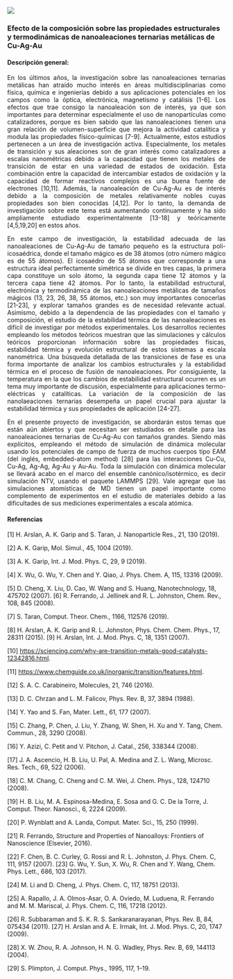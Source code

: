 ---
---
![](./img/project_image.png)
### **Efecto de la composición sobre las propiedades estructurales y termodinámicas de nanoaleaciones ternarias metálicas de Cu-Ag-Au**


#### **Descripción general:**
<p style='text-align: justify;'> En los últimos años, la investigación sobre las nanoaleaciones ternarias metálicas han atraído mucho interés en áreas multidisciplinarias como física, química e ingenierías debido a sus aplicaciones potenciales en los campos como la óptica, electrónica, magnetismo y catálisis [1-6]. Los efectos que trae consigo la nanoaleación son de interés, ya que son importantes para determinar especialmente el uso de nanopartículas como catalizadores, porque es bien sabido que las nanoaleaciones tienen una gran relación de volumen-superficie que mejora la actividad catalítica y modula las propiedades físico-químicas [7-9]. Actualmente, estos estudios pertenecen a un área de investigación activa. Especialmente, los metales de transición y sus aleaciones son de gran interés como catalizadores a escalas nanométricas debido a la capacidad que tienen los metales de transición de estar en una variedad de estados de oxidación. Esta combinación entre la capacidad de intercambiar estados de oxidación y la capacidad de formar reactivos complejos es una buena fuente de electrones [10,11]. Además, la nanoaleación de Cu-Ag-Au es de interés debido a la composición de metales relativamente nobles cuyas propiedades son bien conocidas [4,12]. Por lo tanto, la demanda de investigación sobre este tema está aumentando continuamente y ha sido ampliamente estudiado experimentalmente [13-18] y teóricamente [4,5,19,20] en estos años.</p>

<p style='text-align: justify;'> En este campo de investigación, la estabilidad adecuada de las nanoaleaciones de Cu-Ag-Au de tamaño pequeño es la estructura poli-icosaédrica, donde el tamaño mágico es de 38 átomos (otro número mágico es de 55 átomos). El icosaédro de 55 átomos que corresponde a una estructura ideal perfectamente simétrica se divide en tres capas, la primera capa constituye un solo átomo, la segunda capa tiene 12 átomos y la tercera capa tiene 42 átomos. Por lo tanto, la estabilidad estructural, electrónica y termodinámica de las nanoaleaciones metálicas de tamaños mágicos (13, 23, 26, 38, 55 átomos, etc.) son muy importantes conocerlas [21-23], y explorar tamaños grandes es de necesidad relevante actual. Asimismo, debido a la dependencia de las propiedades con el tamaño y composición, el estudio de la estabilidad térmica de las nanoaleaciones es difícil de investigar por métodos experimentales. Los desarrollos recientes empleando los métodos teóricos muestran que las simulaciones y cálculos teóricos proporcionan información sobre las propiedades físicas, estabilidad térmica y evolución estructural de estos sistemas a escala nanométrica. Una búsqueda detallada de las transiciones de fase es una forma importante de analizar los cambios estructurales y la estabilidad térmica en el proceso de fusión de nanoaleaciones. Por consiguiente, la temperatura en la que los cambios de estabilidad estructural ocurren es un tema muy importante de discusión, especialmente para aplicaciones termo-eléctricas y catalíticas. La variación de la composición de las nanolaeaciones ternarias desempeña un papel crucial para ajustar la estabilidad térmica y sus propiedades de aplicación [24-27].</p>

<p style='text-align: justify;'> En el presente proyecto de investigación, se abordarán estos temas que están aún abiertos y que necesitan ser estudiados en detalle para las nanoaleaciones ternarias de Cu-Ag-Au con tamaños grandes. Siendo más explícitos, empleando el método de simulación de dinámica molecular usando los potenciales de campo de fuerza de muchos cuerpos tipo EAM (del inglés, embedded-atom method) [28] para las interacciones Cu-Cu, Cu-Ag, Ag-Ag, Ag-Au y Au-Au. Toda la simulación con dinámica molecular se llevará acabo en el marco del ensemble canónico/isotérmico, es decir simulación NTV, usando el paquete LAMMPS [29]. Vale agregar que las simulaciones atomísticas de MD tienen un papel importante como complemento de experimentos en el estudio de materiales debido a las dificultades de sus mediciones experimentales a escala atómica.</p>

#### **Referencias**

[1] H. Arslan, A. K. Garip and S. Taran, J. Nanoparticle Res., 21, 130 (2019).

[2] A. K. Garip, Mol. Simul., 45, 1004 (2019).

[3] A. K. Garip, Int. J. Mod. Phys. C, 29, 9 (2019).

[4] X. Wu, G. Wu, Y. Chen and Y. Qiao, J. Phys. Chem. A, 115, 13316 (2009).

[5] D. Cheng, X. Liu, D. Cao, W. Wang and S. Huang, Nanotechnology, 18, 475702 (2007). [6] R. Ferrando, J. Jellinek and R. L. Johnston, Chem. Rev., 108, 845 (2008).

[7] S. Taran, Comput. Theor. Chem., 1166, 112576 (2019).

[8] H. Arslan, A. K. Garip and R. L. Johnston, Phys. Chem. Chem. Phys., 17, 28311 (2015). [9] H. Arslan, Int. J. Mod. Phys. C, 18, 1351 (2007).

[10] https://sciencing.com/why-are-transition-metals-good-catalysts-12342816.html.

[11] https://www.chemguide.co.uk/inorganic/transition/features.html.

[12] S. A. C. Carabineiro, Molecules, 21, 746 (2016).

[13] D. C. Chrzan and L. M. Falicov, Phys. Rev. B, 37, 3894 (1988).

[14] Y. Yao and S. Fan, Mater. Lett., 61, 177 (2007).

[15] C. Zhang, P. Chen, J. Liu, Y. Zhang, W. Shen, H. Xu and Y. Tang, Chem. Commun., 28, 3290 (2008).

[16] Y. Azizi, C. Petit and V. Pitchon, J. Catal., 256, 338344 (2008).

[17] J. A. Ascencio, H. B. Liu, U. Pal, A. Medina and Z. L. Wang, Microsc. Res. Tech., 69, 522 (2006).

[18] C. M. Chang, C. Cheng and C. M. Wei, J. Chem. Phys., 128, 124710 (2008).

[19] H. B. Liu, M. A. Espinosa-Medina, E. Sosa and G. C. De la Torre, J. Comput. Theor. Nanosci., 6, 2224 (2009).

[20] P. Wynblatt and A. Landa, Comput. Mater. Sci., 15, 250 (1999).

[21] R. Ferrando, Structure and Properties of Nanoalloys: Frontiers of Nanoscience (Elsevier, 2016).

[22] F. Chen, B. C. Curley, G. Rossi and R. L. Johnston, J. Phys. Chem. C, 111, 9157 (2007). [23] G. Wu, Y. Sun, X. Wu, R. Chen and Y. Wang, Chem. Phys. Lett., 686, 103 (2017).

[24] M. Li and D. Cheng, J. Phys. Chem. C, 117, 18751 (2013).

[25] A. Rapallo, J. A. Olmos-Asar, O. A. Oviedo, M. Luduena, R. Ferrando and M. M. Mariscal, J. Phys. Chem. C, 116, 17218 (2012).

[26] R. Subbaraman and S. K. R. S. Sankaranarayanan, Phys. Rev. B, 84, 075434 (2011). [27] H. Arslan and A. E. Irmak, Int. J. Mod. Phys. C, 20, 1747 (2009).

[28] X. W. Zhou, R. A. Johnson, H. N. G. Wadley, Phys. Rev. B, 69, 144113 (2004).

[29] S. Plimpton, J. Comput. Phys., 1995, 117, 1–19.